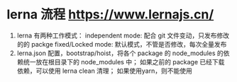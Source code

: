 # lerna 流程 https://www.lernajs.cn/

1. lerna 有两种工作模式：
   independent mode: 配合 git 文件变动，只发布修改的的 packge
   fixed/Locked mode: 默认模式，不管是否修改，每次全量发布
2. lerna.json 配置，bootstrap/hoist，将各个 package 的 node_modules 的依赖统一放在根目录下的 node_modules 中；
   如果之前的 package 已经下载依赖，可以使用 lerna clean 清理；
如果使用yarn，则不能使用
